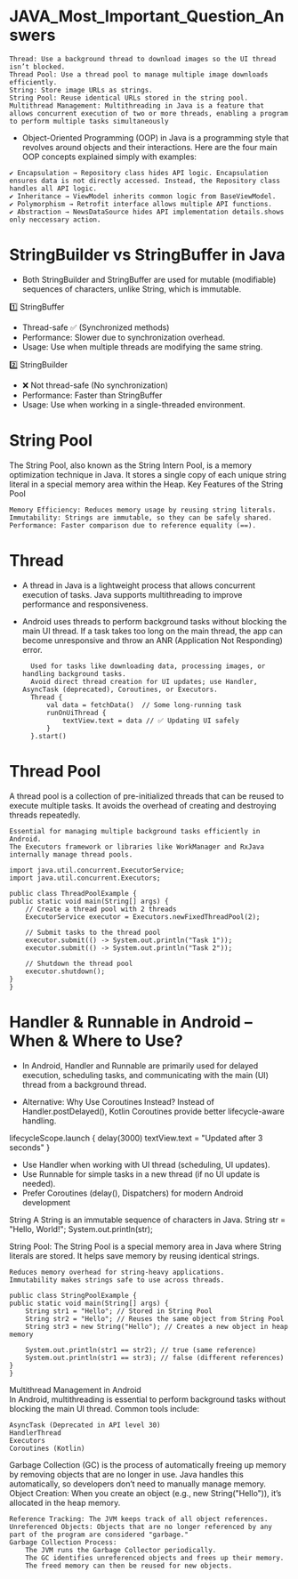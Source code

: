 # JAVA_Most_Important_Question_Answers

    Thread: Use a background thread to download images so the UI thread isn’t blocked.
    Thread Pool: Use a thread pool to manage multiple image downloads efficiently.
    String: Store image URLs as strings.
    String Pool: Reuse identical URLs stored in the string pool.
    Multithread Management: Multithreading in Java is a feature that allows concurrent execution of two or more threads, enabling a program to perform multiple tasks simultaneously

   - Object-Oriented Programming (OOP) in Java is a programming style that revolves around objects and their interactions. Here are the four main OOP concepts explained simply with examples:

    ✔️ Encapsulation → Repository class hides API logic. Encapsulation ensures data is not directly accessed. Instead, the Repository class handles all API logic.
    ✔️ Inheritance → ViewModel inherits common logic from BaseViewModel.
    ✔️ Polymorphism → Retrofit interface allows multiple API functions.
    ✔️ Abstraction → NewsDataSource hides API implementation details.shows only neccessary action.

# StringBuilder vs StringBuffer in Java
- Both StringBuilder and StringBuffer are used for mutable (modifiable) sequences of characters, unlike String, which is immutable.

1️⃣ StringBuffer
- Thread-safe ✅ (Synchronized methods)
- Performance: Slower due to synchronization overhead.
- Usage: Use when multiple threads are modifying the same string.
  
2️⃣ StringBuilder
- ❌ Not thread-safe (No synchronization)
- Performance: Faster than StringBuffer
- Usage: Use when working in a single-threaded environment.

# String Pool

The String Pool, also known as the String Intern Pool, is a memory optimization technique in Java. It stores a single copy of each unique string literal in a special memory area within the Heap.
Key Features of the String Pool

    Memory Efficiency: Reduces memory usage by reusing string literals.
    Immutability: Strings are immutable, so they can be safely shared.
    Performance: Faster comparison due to reference equality (==).
    
# Thread
- A thread in Java is a lightweight process that allows concurrent execution of tasks. Java supports multithreading to improve performance and responsiveness.
- Android uses threads to perform background tasks without blocking the main UI thread. If a task takes too long on the main thread, the app can become unresponsive and throw an ANR (Application Not Responding) error.

        Used for tasks like downloading data, processing images, or handling background tasks.
        Avoid direct thread creation for UI updates; use Handler, AsyncTask (deprecated), Coroutines, or Executors.
        Thread {
            val data = fetchData()  // Some long-running task
            runOnUiThread { 
                textView.text = data // ✅ Updating UI safely
            }
        }.start()

# Thread Pool
A thread pool is a collection of pre-initialized threads that can be reused to execute multiple tasks. It avoids the overhead of creating and destroying threads repeatedly.

    Essential for managing multiple background tasks efficiently in Android.
    The Executors framework or libraries like WorkManager and RxJava internally manage thread pools.
    
    import java.util.concurrent.ExecutorService;
    import java.util.concurrent.Executors;

    public class ThreadPoolExample {
    public static void main(String[] args) {
        // Create a thread pool with 2 threads
        ExecutorService executor = Executors.newFixedThreadPool(2);

        // Submit tasks to the thread pool
        executor.submit(() -> System.out.println("Task 1"));
        executor.submit(() -> System.out.println("Task 2"));

        // Shutdown the thread pool
        executor.shutdown();
    }
    }

# Handler & Runnable in Android – When & Where to Use?
- In Android, Handler and Runnable are primarily used for delayed execution, scheduling tasks, and communicating with the main (UI) thread from a background thread.

- Alternative: Why Use Coroutines Instead?
Instead of Handler.postDelayed(), Kotlin Coroutines provide better lifecycle-aware handling.

lifecycleScope.launch {
    delay(3000)
    textView.text = "Updated after 3 seconds"
}

- Use Handler when working with UI thread (scheduling, UI updates).
- Use Runnable for simple tasks in a new thread (if no UI update is needed).
- Prefer Coroutines (delay(), Dispatchers) for modern Android development

String 
A String is an immutable sequence of characters in Java.
    String str = "Hello, World!";
        System.out.println(str);

String Pool:
The String Pool is a special memory area in Java where String literals are stored. It helps save memory by reusing identical strings.

    Reduces memory overhead for string-heavy applications.
    Immutability makes strings safe to use across threads.

    public class StringPoolExample {
    public static void main(String[] args) {
        String str1 = "Hello"; // Stored in String Pool
        String str2 = "Hello"; // Reuses the same object from String Pool
        String str3 = new String("Hello"); // Creates a new object in heap memory

        System.out.println(str1 == str2); // true (same reference)
        System.out.println(str1 == str3); // false (different references)
    }
    }

Multithread Management in Android  
In Android, multithreading is essential to perform background tasks without blocking the main UI thread. Common tools include:

    AsyncTask (Deprecated in API level 30)
    HandlerThread
    Executors
    Coroutines (Kotlin)

Garbage Collection (GC) is the process of automatically freeing up memory by removing objects that are no longer in use. Java handles this automatically, so developers don’t need to manually manage memory.
    Object Creation: When you create an object (e.g., new String("Hello")), it’s allocated in the heap memory.

    Reference Tracking: The JVM keeps track of all object references.
    Unreferenced Objects: Objects that are no longer referenced by any part of the program are considered "garbage."
    Garbage Collection Process:
        The JVM runs the Garbage Collector periodically.
        The GC identifies unreferenced objects and frees up their memory.
        The freed memory can then be reused for new objects.
